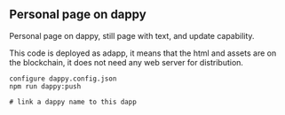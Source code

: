 ## Personal page on dappy

Personal page on dappy, still page with text, and update capability.

This code is deployed as adapp, it means that the html and assets are on the blockchain, it does not need any web server for distribution.

```
configure dappy.config.json
npm run dappy:push

# link a dappy name to this dapp
```
